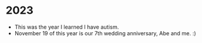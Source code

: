 # 2023

* This was the year I learned I have autism.
* November 19 of this year is our 7th wedding anniversary, Abe and me. :)
